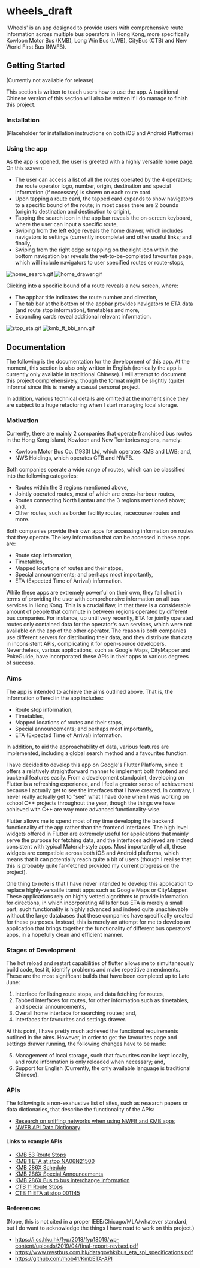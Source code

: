 # wheels_draft

'Wheels' is an app designed to provide users with comprehensive route information across multiple bus operators in Hong Kong, more specifically Kowloon Motor Bus (KMB), Long Win Bus (LWB), CityBus (CTB) and New World First Bus (NWFB). 


## Getting Started
(Currently not available for release)

This section is written to teach users how to use the app. A traditional Chinese version of this section will also be written if I do manage to finish this project.

### Installation
(Placeholder for installation instructions on both iOS and Android Platforms)

### Using the app
As the app is opened, the user is greeted with a highly versatile home page. On this screen:
- The user can access a list of all the routes operated by the 4 operators; the route operator logo, number, origin, destination and special information (if necessary) is shown on each route card.
- Upon tapping a route card, the tapped card expands to show navigators to a specific bound of the route; in most cases there are 2 bounds (origin to destination and destination to origin),
- Tapping the search icon in the app bar reveals the on-screen keyboard, where the user can input a specific route,
- Swiping from the left edge reveals the home drawer, which includes navigators to settings (currently incomplete) and other useful links; and finally,
- Swiping from the right edge or tapping on the right icon within the bottom navigation bar reveals the yet-to-be-completed favourites page, which will include navigators to user specified routes or route-stops,

![home_search.gif](ExampleGIFs/home_search.gif) ![home_drawer.gif](ExampleGIFs/home_drawer.gif)

Clicking into a specific bound of a route reveals a new screen, where:
- The appbar title indicates the route number and direction,
- The tab bar at the bottom of the appbar provides navigators to ETA data (and route stop information), timetables and more,
- Expanding cards reveal additional relevant information.

![stop_eta.gif](ExampleGIFs/stop_eta.gif) ![kmb_tt_bbi_ann.gif](ExampleGIFs/kmb_tt_bbi_ann.gif)


## Documentation

The following is the documentation for the development of this app. At the moment, this section is also only written in English (ironically the app is currently only available in traditional Chinese). I will attempt to document this project comprehensively, though the format might be slightly (quite) informal since this is merely a casual personal project.

In addition, various technical details are omitted at the moment since they are subject to a huge refactoring when I start managing local storage.

### Motivation

Currently, there are mainly 2 companies that operate franchised bus routes in the Hong Kong Island, Kowloon and New Territories regions, namely:
- Kowloon Motor Bus  Co. (1933) Ltd, which operates KMB and LWB; and,
- NWS Holdings, which operates CTB and NWFB.

Both companies operate a wide range of routes, which can be classified into the following categories:
- Routes within the 3 regions mentioned above, 
- Jointly operated routes, most of which are cross-harbour routes,
- Routes connecting North Lantau and the 3 regions mentioned above; and,
- Other routes, such as border facility routes, racecourse routes and more.

Both companies provide their own apps for accessing information on routes that they operate. The key information that can be accessed in these apps are:
- Route stop information,
- Timetables,
- Mapped locations of routes and their stops,
- Special announcements; and perhaps most importantly,
- ETA (Expected Time of Arrival) information.

While these apps are extremely powerful on their own, they fall short in terms of providing the user with comprehensive information on all bus services in Hong Kong. This is a crucial flaw, in that there is a considerable amount of people that commute in between regions operated by different bus companies. For instance, up until very recently, ETA for jointly operated routes only contained data for the operator's own services, which were not available on the app of the other operator. The reason is both companies use different servers for distributing their data, and they distribute that data in inconsistent APIs, complicating it for open-source developers. Nevertheless, various applications, such as Google Maps, CityMapper and PokeGuide, have incorporated these APIs in their apps to various degrees of success.

### Aims

The app is intended to achieve the aims outlined above. That is, the information offered in the app includes:
- Route stop information,
- Timetables,
- Mapped locations of routes and their stops,
- Special announcements; and perhaps most importantly,
- ETA (Expected Time of Arrival) information.

In addition, to aid the approachability of data, various features are implemented, including a global search method and a favourites function.

I have decided to develop this app on Google's Flutter Platform, since it offers a relatively straightforward manner to implement both frontend and backend features easily. From a development standpoint, developing on Flutter is a refreshing experience, and I feel a greater sense of achievement because I actually get to see the interfaces that I have created. In contrary, I never really actually get to "see" what I have done when I was working on school C++ projects throughout the year, though the things we have achieved with C++ are way more advanced functionality-wise. 

Flutter allows me to spend most of my time developing the backend functionality of the app rather than the frontend interfaces. The high level widgets offered in Flutter are extremely useful for applications that mainly serve the purpose for fetching data, and the interfaces achieved are indeed consistent with typical Material-style apps. Most importantly of all, these widgets are compatible across both iOS and Android platforms, which means that it can potentially reach quite a bit of users (though I realise that this is probably quite far-fetched provided my current progress on the project).

One thing to note is that I have never intended to develop this application to replace highly-versatile transit apps such as Google Maps or CityMapper. These applications rely on highly vetted algorithms to provide information for directions, in which incorporating APIs for bus ETA is merely a small part; such functionality is highly advanced and indeed quite unachievable without the large databases that these companies have specifically created for these purposes. Instead, this is merely an attempt for me to develop an application that brings together the functionality of different bus operators' apps, in a hopefully clean and efficient manner.

### Stages of Development

The hot reload and restart capabilities of flutter allows me to simultaneously build code, test it, identify problems and make repetitive amendments. These are the most significant builds that have been completed up to Late June:

1. Interface for listing route stops, and data fetching for routes,
2. Tabbed interfaces for routes, for other information such as timetables, and special announcements,
3. Overall home interface for searching routes; and,
4. Interfaces for favourites and settings drawer.

At this point, I have pretty much achieved the functional requirements outlined in the aims. However, in order to get the favourites page and settings drawer running, the following changes have to be made:

5. Management of local storage, such that favourites can be kept locally, and route information is only reloaded when necessary; and,
6. Support for English (Currently, the only available language is traditional Chinese).

### APIs

The following is a non-exahustive list of sites, such as research papers or data dictionaries, that describe the functionality of the APIs:
- [Research on sniffing networks when using NWFB and KMB apps](https://i.cs.hku.hk/fyp/2018/fyp18019/wp-content/uploads/2019/04/final-report-revised.pdf)
- [NWFB API Data Dictionary](https://www.nwstbus.com.hk/datagovhk/bus_eta_spi_specifications.pdf)

#### Links to example APIs
- [KMB 53 Route Stops](http://search.kmb.hk/KMBWebSite/Function/FunctionRequest.ashx/?action=getstops&route=53&bound=1)
- [KMB 1 ETA at stop NA06N21500](http://etav3.kmb.hk/?action=geteta&lang=tc&route=1&bound=2&stop=NA06N21500&stop_seq=3&serviceType=01&updated=1540284711000)
- [KMB 286X Schedule](http://search.kmb.hk/KMBWebSite/Function/FunctionRequest.ashx/?action=getschedule&route=286X&bound=1)
- [KMB 286X Special Announcements](http://search.kmb.hk/KMBWebSite/Function/FunctionRequest.ashx/?action=getannounce&route=286X&bound=1)
- [KMB 286X Bus to bus interchange information](http://search.kmb.hk/KMBWebSite/Function/FunctionRequest.ashx/?action=getbbiforroute&route=286X&bound=1)
- [CTB 11 Route Stops](https://rt.data.gov.hk/v1/transport/citybus-nwfb/route-stop/ctb/1/inbound)
- [CTB 11 ETA at stop 001145](https://rt.data.gov.hk//v1/transport/citybus-nwfb/eta/CTB/001145/11)


### References

(Nope, this is not cited in a proper IEEE/Chicago/MLA/whatever standard, but I do want to acknowledge the things I have read to work on this project.)

- https://i.cs.hku.hk/fyp/2018/fyp18019/wp-content/uploads/2019/04/final-report-revised.pdf
- https://www.nwstbus.com.hk/datagovhk/bus_eta_spi_specifications.pdf
- https://github.com/mob41/KmbETA-API

